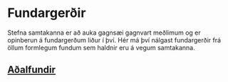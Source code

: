 # Fundargerðir

Stefna samtakanna er að auka gagnsæi gagnvart meðlimum og er opinberun á fundargerðum liður í því. Hér má því nálgast fundargerðir frá öllum formlegum fundum sem haldnir eru á vegum samtakanna.

## [Aðalfundir](/Aðalfundir)
